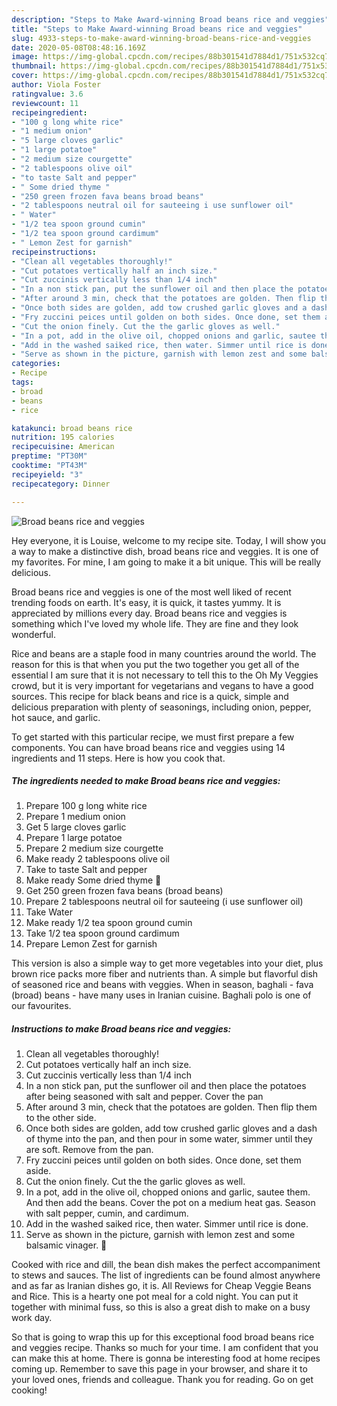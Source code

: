 ```yaml
---
description: "Steps to Make Award-winning Broad beans rice and veggies"
title: "Steps to Make Award-winning Broad beans rice and veggies"
slug: 4933-steps-to-make-award-winning-broad-beans-rice-and-veggies
date: 2020-05-08T08:48:16.169Z
image: https://img-global.cpcdn.com/recipes/88b301541d7884d1/751x532cq70/broad-beans-rice-and-veggies-recipe-main-photo.jpg
thumbnail: https://img-global.cpcdn.com/recipes/88b301541d7884d1/751x532cq70/broad-beans-rice-and-veggies-recipe-main-photo.jpg
cover: https://img-global.cpcdn.com/recipes/88b301541d7884d1/751x532cq70/broad-beans-rice-and-veggies-recipe-main-photo.jpg
author: Viola Foster
ratingvalue: 3.6
reviewcount: 11
recipeingredient:
- "100 g long white rice"
- "1 medium onion"
- "5 large cloves garlic"
- "1 large potatoe"
- "2 medium size courgette"
- "2 tablespoons olive oil"
- "to taste Salt and pepper"
- " Some dried thyme "
- "250 green frozen fava beans broad beans"
- "2 tablespoons neutral oil for sauteeing i use sunflower oil"
- " Water"
- "1/2 tea spoon ground cumin"
- "1/2 tea spoon ground cardimum"
- " Lemon Zest for garnish"
recipeinstructions:
- "Clean all vegetables thoroughly!"
- "Cut potatoes vertically half an inch size."
- "Cut zuccinis vertically less than 1/4 inch"
- "In a non stick pan, put the sunflower oil and then place the potatoes after being seasoned with salt and pepper. Cover the pan"
- "After around 3 min, check that the potatoes are golden. Then flip them to the other side."
- "Once both sides are golden, add tow crushed garlic gloves and a dash of thyme into the pan, and then pour in some water, simmer until they are soft. Remove from the pan."
- "Fry zuccini peices until golden on both sides. Once done, set them aside."
- "Cut the onion finely. Cut the the garlic gloves as well."
- "In a pot, add in the olive oil, chopped onions and garlic, sautee them. And then add the beans. Cover the pot on a medium heat gas. Season with salt pepper, cumin, and cardimum."
- "Add in the washed saiked rice, then water. Simmer until rice is done."
- "Serve as shown in the picture, garnish with lemon zest and some balsamic vinager. 🙂"
categories:
- Recipe
tags:
- broad
- beans
- rice

katakunci: broad beans rice 
nutrition: 195 calories
recipecuisine: American
preptime: "PT30M"
cooktime: "PT43M"
recipeyield: "3"
recipecategory: Dinner

---
```



![Broad beans rice and veggies](https://img-global.cpcdn.com/recipes/88b301541d7884d1/751x532cq70/broad-beans-rice-and-veggies-recipe-main-photo.jpg)

Hey everyone, it is Louise, welcome to my recipe site. Today, I will show you a way to make a distinctive dish, broad beans rice and veggies. It is one of my favorites. For mine, I am going to make it a bit unique. This will be really delicious.

Broad beans rice and veggies is one of the most well liked of recent trending foods on earth. It's easy, it is quick, it tastes yummy. It is appreciated by millions every day. Broad beans rice and veggies is something which I've loved my whole life. They are fine and they look wonderful.

Rice and beans are a staple food in many countries around the world. The reason for this is that when you put the two together you get all of the essential I am sure that it is not necessary to tell this to the Oh My Veggies crowd, but it is very important for vegetarians and vegans to have a good sources. This recipe for black beans and rice is a quick, simple and delicious preparation with plenty of seasonings, including onion, pepper, hot sauce, and garlic.


To get started with this particular recipe, we must first prepare a few components. You can have broad beans rice and veggies using 14 ingredients and 11 steps. Here is how you cook that.

<!--inarticleads1-->

##### The ingredients needed to make Broad beans rice and veggies:

1. Prepare 100 g long white rice
1. Prepare 1 medium onion
1. Get 5 large cloves garlic
1. Prepare 1 large potatoe
1. Prepare 2 medium size courgette
1. Make ready 2 tablespoons olive oil
1. Take to taste Salt and pepper
1. Make ready  Some dried thyme 🙂
1. Get 250 green frozen fava beans (broad beans)
1. Prepare 2 tablespoons neutral oil for sauteeing (i use sunflower oil)
1. Take  Water
1. Make ready 1/2 tea spoon ground cumin
1. Take 1/2 tea spoon ground cardimum
1. Prepare  Lemon Zest for garnish


This version is also a simple way to get more vegetables into your diet, plus brown rice packs more fiber and nutrients than. A simple but flavorful dish of seasoned rice and beans with veggies. When in season, baghali - fava (broad) beans - have many uses in Iranian cuisine. Baghali polo is one of our favourites. 

<!--inarticleads2-->

##### Instructions to make Broad beans rice and veggies:

1. Clean all vegetables thoroughly!
1. Cut potatoes vertically half an inch size.
1. Cut zuccinis vertically less than 1/4 inch
1. In a non stick pan, put the sunflower oil and then place the potatoes after being seasoned with salt and pepper. Cover the pan
1. After around 3 min, check that the potatoes are golden. Then flip them to the other side.
1. Once both sides are golden, add tow crushed garlic gloves and a dash of thyme into the pan, and then pour in some water, simmer until they are soft. Remove from the pan.
1. Fry zuccini peices until golden on both sides. Once done, set them aside.
1. Cut the onion finely. Cut the the garlic gloves as well.
1. In a pot, add in the olive oil, chopped onions and garlic, sautee them. And then add the beans. Cover the pot on a medium heat gas. Season with salt pepper, cumin, and cardimum.
1. Add in the washed saiked rice, then water. Simmer until rice is done.
1. Serve as shown in the picture, garnish with lemon zest and some balsamic vinager. 🙂


Cooked with rice and dill, the bean dish makes the perfect accompaniment to stews and sauces. The list of ingredients can be found almost anywhere and as far as Iranian dishes go, it is. All Reviews for Cheap Veggie Beans and Rice. This is a hearty one pot meal for a cold night. You can put it together with minimal fuss, so this is also a great dish to make on a busy work day. 

So that is going to wrap this up for this exceptional food broad beans rice and veggies recipe. Thanks so much for your time. I am confident that you can make this at home. There is gonna be interesting food at home recipes coming up. Remember to save this page in your browser, and share it to your loved ones, friends and colleague. Thank you for reading. Go on get cooking!
